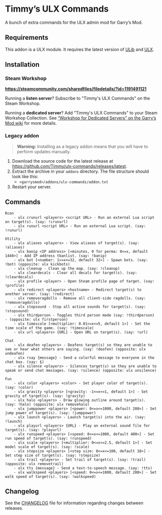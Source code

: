# Timmy’s ULX Commands

A bunch of extra commands for the ULX admin mod for Garry’s Mod.

## Requirements

This addon is a ULX module. It requires the latest version of [ULib](https://github.com/TeamUlysses/ulib) and [ULX](https://github.com/TeamUlysses/ulx).

## Installation

### Steam Workshop

**https://steamcommunity.com/sharedfiles/filedetails/?id=1191491121**

Running a **listen server**? Subscribe to "Timmy's ULX Commands" on the Steam Workshop.

Running a **dedicated server**? Add "Timmy's ULX Commands" to your Steam Workshop Collection. See [“Workshop for Dedicated Servers” on the Garry’s Mod wiki](https://wiki.garrysmod.com/page/Workshop_for_Dedicated_Servers) for more details.

### Legacy addon

> **Warning:** Installing as a legacy addon means that you will have to perform updates manually.

1. Download the source code for the latest release at https://github.com/Timmy/ulx-commands/releases/latest.
2. Extract the archive in your `addons` directory. The file structure should look like this:
	- `<garrysmod>/addons/ulx-commands/addon.txt`
3. Restart your server.

## Commands

```
Rcon
	- ulx crunurl <players> <script URL> - Run an external Lua script on target(s). (say: !crunurl)
	- ulx runurl <script URL> - Run an external Lua script. (say: !runurl)

Utility
	- ulx aliases <players> - View aliases of target(s). (say: !aliases)
	- ulx banip <IP address> [<minutes, 0 for perma: 0<=x, default 1440>] - Add IP address tbanlist. (say: !banip)
	- ulx bot [<number: 1<=x<=32, default 32>] - Spawn bots. (say: !bot) (opposite: ulx kickbots)
	- ulx cleanup - Clean up the map. (say: !cleanup)
	- ulx cleardecals - Clear all decals for target(s). (say: !cleardecals)
	- ulx profile <player> - Open Steam profile page of target. (say: !profile)
	- ulx redirect <players> <hostname> - Redirect target(s) to another server. (say: !redirect)
	- ulx removeragdolls - Remove all client-side ragdolls. (say: !removeragdolls)
	- ulx stopsound - Stop all active sounds for target(s). (say: !stopsound)
	- ulx thirdperson - Toggles third person mode (say: !thirdperson) - (opposite: ulx firstperson)
	- ulx timescale [<multiplier: 0.01<=x<=5, default 1>] - Set the time scale of the game. (say: !timescale)
	- ulx url <players> {URL} - Open URL on target(s). (say: !url)

Chat
	- ulx deafen <players> - Deafens target(s) so they are unable to see or hear what others are saying. (say: !deafen) (opposite: ulx undeafen)
	- ulx rsay {message} - Send a colorful message to everyone in the chat box. (say: §)
	- ulx silence <players> - Silences target(s) so they are unable to speak or send chat messages. (say: !silence) (opposite: ulx unsilence)

Fun
	- ulx color <players> <color> - Set player color of target(s). (say: !color)
	- ulx gravity <players> [<gravity: -1<=x<=1, default 1>] - Set gravity of target(s). (say: !gravity)
	- ulx halo <players> - Draw glowing outline around target(s). (say: !halo) (opposite: ulx removehalo)
	- ulx jumppower <players> [<power: 0<=x<=1000, default 200>] - Set jump power of target(s). (say: !jumppower)
	- ulx launch <players> - Launch target(s) into the air. (say: !launch)
	- ulx playurl <players> {URL} - Play an external sound file for target(s). (say: !playurl)
	- ulx runspeed <players> [<speed: 0<=x<=1000, default 400>] - Set run speed of target(s). (say: !runspeed)
	- ulx scale <players> [<multiplier: 0<=x<=2.5, default 1>] - Set model scale of target(s). (say: !scale)
	- ulx stepsize <players> [<step size: 0<=x<=100, default 18>] - Set step size of target(s). (say: !stepsize)
	- ulx trail <players> - Set trail of target(s). (say: !trail) (opposite: ulx removetrail)
	- ulx tts {message} - Send a text-to-speech message. (say: !tts)
	- ulx walkspeed <players> [<speed: 0<=x<=1000, default 200>] - Set walk speed of target(s). (say: !walkspeed)
```

## Changelog

See the [CHANGELOG](CHANGELOG.md) file for information regarding changes between releases.
